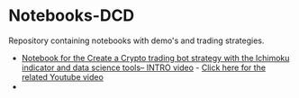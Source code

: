 # Notebooks-DCD
Repository containing notebooks with demo's and trading strategies.


* [Notebook for the Create a Crypto trading bot strategy with the Ichimoku indicator and data science tools– INTRO video](./Ichimoku%20introduction.ipynb)  - [Click here for the related Youtube video](https://youtu.be/vn3VA3LJeHw)
* []()

